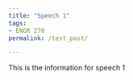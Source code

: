 ```yaml
---
title: "Speech 1"
tags: 
- ENGR 270
permalink: /test_post/

---
```


This is the information for speech 1
